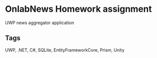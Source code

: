 # OnlabNews Homework assignment
UWP news aggregator application

## Tags
UWP, .NET, C#, SQLite, EntityFrameworkCore, Prism, Unity
